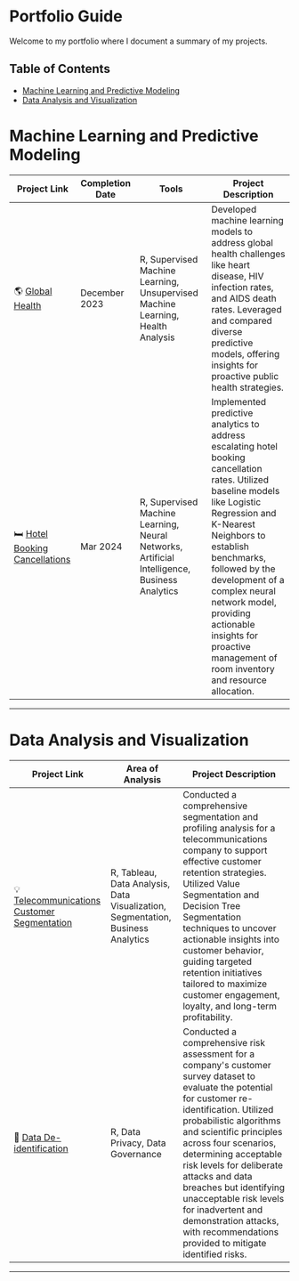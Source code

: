 # Portfolio Guide  
Welcome to my portfolio where I document a summary of my projects.  
  
## Table of Contents  
* [Machine Learning and Predictive Modeling](#machine-learning-and-predictive-modeling)  
* [Data Analysis and Visualization](#data-analysis-and-visualization)
  
# Machine Learning and Predictive Modeling

| Project Link | Completion Date | Tools | Project Description | 
|---|---|---|---|
| 🌎 [Global Health](https://github.com/adelinecasali4/Machine-Learning/tree/461eaf79e76673b5a97b50c5ec0dcd5265146d2b/Global%20Health) | December 2023 | R, Supervised Machine Learning, Unsupervised Machine Learning, Health Analysis | Developed machine learning models to address global health challenges like heart disease, HIV infection rates, and AIDS death rates. Leveraged and compared diverse predictive models, offering insights for proactive public health strategies. |
| 🛏️ [Hotel Booking Cancellations](https://github.com/adelinecasali4/Machine-Learning/tree/461eaf79e76673b5a97b50c5ec0dcd5265146d2b/Hotel%20Booking%20Cancellations) | Mar 2024 | R, Supervised Machine Learning, Neural Networks, Artificial Intelligence, Business Analytics | Implemented predictive analytics to address escalating hotel booking cancellation rates. Utilized baseline models like Logistic Regression and K-Nearest Neighbors to establish benchmarks, followed by the development of a complex neural network model, providing actionable insights for proactive management of room inventory and resource allocation. |

***

# Data Analysis and Visualization

| Project Link | Area of Analysis | Project Description | 
|---|---|---|
| 💡 [Telecommunications Customer Segmentation](https://github.com/adelinecasali4/Data-Analysis/tree/5b3f34b5a1002668c75feaa2455603961a64143d/Customer%20Segmentation) | R, Tableau, Data Analysis, Data Visualization, Segmentation, Business Analytics | Conducted a comprehensive segmentation and profiling analysis for a telecommunications company to support effective customer retention strategies. Utilized Value Segmentation and Decision Tree Segmentation techniques to uncover actionable insights into customer behavior, guiding targeted retention initiatives tailored to maximize customer engagement, loyalty, and long-term profitability. | 
| 🔎 [Data De-identification](https://github.com/adelinecasali4/Data-Analysis/tree/0b4aefecc34a033798817920ab2f627fff5fa4cc/Data%20De-identification) | R, Data Privacy, Data Governance | Conducted a comprehensive risk assessment for a company's customer survey dataset to evaluate the potential for customer re-identification. Utilized probabilistic algorithms and scientific principles across four scenarios, determining acceptable risk levels for deliberate attacks and data breaches but identifying unacceptable risk levels for inadvertent and demonstration attacks, with recommendations provided to mitigate identified risks. |   

***
